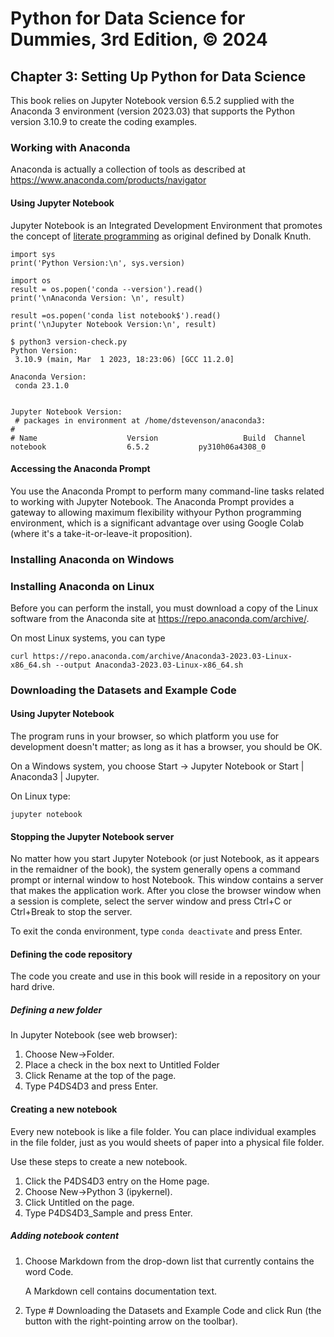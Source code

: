 # Python for Data Science for Dummies, 3rd Edition, © 2024

## Chapter 3: Setting Up Python for Data Science

This book relies on Jupyter Notebook version 6.5.2 supplied with the Anaconda 3 environment (version 2023.03) that supports the Python version 3.10.9 to create the coding examples.

### Working with Anaconda

Anaconda is actually a collection of tools as described at https://www.anaconda.com/products/navigator

#### Using Jupyter Notebook

Jupyter Notebook is an Integrated Development Environment that promotes the concept of [literate programming](https://guides.nyu.edu/datascience/literate-prog) as original defined by Donalk Knuth.

```
import sys
print('Python Version:\n', sys.version)

import os
result = os.popen('conda --version').read()
print('\nAnaconda Version: \n', result)

result =os.popen('conda list notebook$').read()
print('\nJupyter Notebook Version:\n', result)
```

```
$ python3 version-check.py 
Python Version:
 3.10.9 (main, Mar  1 2023, 18:23:06) [GCC 11.2.0]

Anaconda Version: 
 conda 23.1.0


Jupyter Notebook Version:
 # packages in environment at /home/dstevenson/anaconda3:
#
# Name                    Version                   Build  Channel
notebook                  6.5.2           py310h06a4308_0  
```

#### Accessing the Anaconda Prompt

You use the Anaconda Prompt to perform many command-line tasks related to working with Jupyter Notebook. The Anaconda Prompt provides a gateway to allowing maximum flexibility withyour Python programming environment, which is a significant advantage over using Google Colab (where it's a take-it-or-leave-it proposition).

### Installing Anaconda on Windows

### Installing Anaconda on Linux

Before you can perform the install, you must download a copy of the Linux software from the Anaconda site at https://repo.anaconda.com/archive/.

On most Linux systems, you can type 

`curl https://repo.anaconda.com/archive/Anaconda3-2023.03-Linux-x86_64.sh --output Anaconda3-2023.03-Linux-x86_64.sh`

### Downloading the Datasets and Example Code

#### Using Jupyter Notebook

The program runs in your browser, so which platform you use for development doesn't matter; as long as it has a browser, you should be OK.

On a Windows system, you choose Start -> Jupyter Notebook or Start | Anaconda3 | Jupyter.

On Linux type:

`jupyter notebook`

#### Stopping the Jupyter Notebook server

No matter how you start Jupyter Notebook (or just Notebook, as it appears in the remaidner of the book), the system generally opens a command prompt or internal window to host Notebook. This window contains a server that makes the application work. After you close the browser window when a session is complete, select the server window and press Ctrl+C or Ctrl+Break to stop the server.

To exit the conda environment, type `conda deactivate` and press Enter.

#### Defining the code repository

The code you create and use in this book will reside in a repository on your hard drive. 

##### Defining a new folder

In Jupyter Notebook (see web browser):

1. Choose New->Folder.
2. Place a check in the box next to Untitled Folder
3. Click Rename at the top of the page.
4. Type P4DS4D3 and press Enter.

#### Creating a new notebook

Every new notebook is like a file folder. You can place individual examples in the file folder, just as you would sheets of paper into a physical file folder.

Use these steps to create a new notebook.

1. Click the P4DS4D3 entry on the Home page.
2. Choose New->Python 3 (ipykernel).
3. Click Untitled on the page.
4. Type P4DS4D3_Sample and press Enter.

##### Adding notebook content

1. Choose Markdown from the drop-down list that currently contains the word Code.
   
    A Markdown cell contains documentation text.

2.  Type \# Downloading the Datasets and Example Code and click Run (the button with the right-pointing arrow on the toolbar).